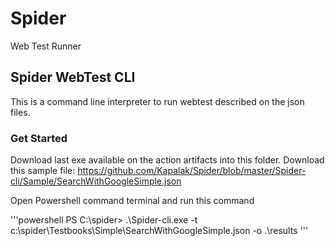 # Spider
Web Test Runner

## Spider WebTest CLI

This is a command line interpreter to run webtest described on the json files.

### Get Started 

Download last exe available on the action artifacts into this folder.
Download this sample file:
https://github.com/Kapalak/Spider/blob/master/Spider-cli/Sample/SearchWithGoogleSimple.json

Open Powershell command terminal and run this command

'''powershell
PS C:\spider> .\Spider-cli.exe -t c:\spider\Testbooks\Simple\SearchWithGoogleSimple.json -o .\results
'''





